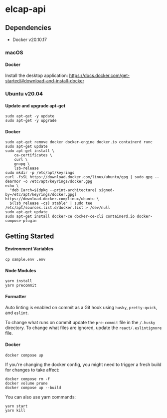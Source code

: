 # elcap-api

## Dependencies

- Docker v20.10.17

### macOS

#### Docker

Install the desktop application: https://docs.docker.com/get-started/#download-and-install-docker

### Ubuntu v20.04

#### Update and upgrade apt-get

```
sudo apt-get -y update
sudo apt-get -y upgrade
```

#### Docker

```
sudo apt-get remove docker docker-engine docker.io containerd runc
sudo apt-get update
sudo apt-get install \
    ca-certificates \
    curl \
    gnupg \
    lsb-release
sudo mkdir -p /etc/apt/keyrings
curl -fsSL https://download.docker.com/linux/ubuntu/gpg | sudo gpg --dearmor -o /etc/apt/keyrings/docker.gpg
echo \
  "deb [arch=$(dpkg --print-architecture) signed-by=/etc/apt/keyrings/docker.gpg] https://download.docker.com/linux/ubuntu \
  $(lsb_release -cs) stable" | sudo tee /etc/apt/sources.list.d/docker.list > /dev/null
sudo apt-get update
sudo apt-get install docker-ce docker-ce-cli containerd.io docker-compose-plugin
```

## Getting Started

#### Environment Variables

```
cp sample.env .env
```

#### Node Modules

```
yarn install
yarn precommit
```

#### Formatter

Auto linting is enabled on commit as a Git hook using `husky`, `pretty-quick`, and `eslint`.

To change what runs on commit update the `pre-commit` file in the `/.husky` directory. To change what files are ignored, update the `react/.eslintignore` file.

#### Docker
```
docker compose up
```

If you're changing the docker config, you might need to trigger a fresh build for changes to take affect:

```
docker compose rm -f
docker volume prune
docker compose up --build
```

You can also use yarn commands:

```
yarn start
yarn kill
```
